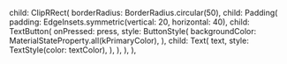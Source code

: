 child: ClipRRect(
borderRadius: BorderRadius.circular(50),
child: Padding(
padding: EdgeInsets.symmetric(vertical: 20, horizontal: 40),
child: TextButton(
onPressed: press,
style: ButtonStyle(
backgroundColor: MaterialStateProperty.all(kPrimaryColor),
),
child: Text(
text,
style: TextStyle(color: textColor),
),
),
),
),
